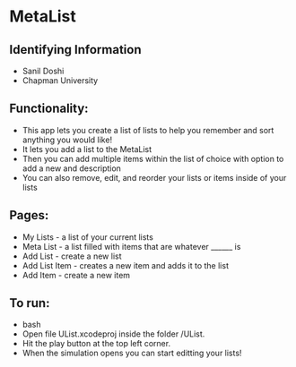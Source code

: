 # MetaList

## Identifying Information
* Sanil Doshi
* Chapman University

## Functionality:
* This app lets you create a list of lists to help you remember and sort anything you would like!
* It lets you add a list to the MetaList
* Then you can add multiple items within the list of choice with option to add a new and description
* You can also remove, edit, and reorder your lists or items inside of your lists

## Pages:
* My Lists - a list of your current lists
* Meta List - a list filled with items that are whatever ______ is
* Add List - create a new list
* Add List Item - creates a new item and adds it to the list
* Add Item - create a new item

## To run:

* bash
* Open file UList.xcodeproj inside the folder /UList.
* Hit the play button at the top left corner.
* When the simulation opens you can start editting your lists!

